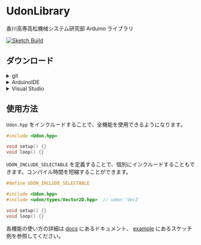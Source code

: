 # UdonLibrary

香川高専高松機械システム研究部 Arduino ライブラリ

[![Sketch Build](https://github.com/udonrobo/UdonLibrary/actions/workflows/arduino-cli.yml/badge.svg)](https://github.com/udonrobo/UdonLibrary/actions/workflows/arduino-cli.yml)

## ダウンロード

<details>
<summary> git </summary>

ライブラリのバージョン管理に git を使用します。インストールしていない場合はインストールしてください。

-   公式ページから

    https://git-scm.com/download

-   ターミナルから

    winget (windows)

    ```sh
    winget install --id Git.Git -e --source winget
    ```

    apt (linux)

    ```sh
    sudo apt-get update
    sudo apt-get install git-all
    ```

    homebrew (mac os 等)

    ```sh
    brew install git
    ```

    インストール確認

    ```sh
    git version
    ```

> 本ライブラリのレポジトリはプライベートです。クローンするには udonrobo organization に 参加している github アカウントと、 git が紐付いている必要があります。git インストール後、初回のクローン時に紐付けを求められます。

</details>

<details>
<summary> ArduinoIDE </summary>

-   追加

    Arduinoにはライブラリを保存する特定のディレクトリがあります。その場所を見つけて、新しいライブラリを追加します。

    > 既定値: `~/Documents/Arduino/libraries`
    >
    > 変更している場合: `ファイル > 環境設定 > スケッチブックの保存場所欄` + `/libraries`

    > ```sh
    > # ターミナルを開き、調べたディレクトリに移動
    > cd ~/Documents/Arduino/libraries
    >
    > # 本ライブラリクローン
    > git clone https://github.com/udonrobo/UdonLibrary.git
    >
    > # セットアップ実行(依存ライブラリの追加等)
    > ./UdonLibrary/setup.sh
    > ```

-   更新

    > ```sh
    > # 追加する時に調べたlibrariesディレクトリに移動
    > cd ~/Documents/Arduino/libraries/UdonLibrary
    >
    > # ライブラリを更新
    > git pull
    > ```

</details>

<details>
<summary> Visual Studio </summary>

1.  クローン

    -   プロジェクトがリポジトリにある場合

        git submodule を使用して追加します。

        ```sh
        cd ソリューションディレクトリ
        git submodule add -b master https://github.com/udonrobo/UdonLibrary.git ./プロジェクトディレクトリ/UdonLibrary
        ```

    -   プロジェクトがリポジトリでない場合

        ```sh
        cd ソリューションディレクトリ/プロジェクトディレクトリ
        git clone https://github.com/udonrobo/UdonLibrary.git
        ```

2.  インクルードパス追加


    以下の手順で操作します。

    ソリューションエクスプローラ > プロジェクトを右クリック > プロパティ > VC++ディレクトリ > インクルードディレクトリの項目にある `↓` > 編集 > 新しい行の追加(フォルダアイコンボタン)

    新しい項目に `$(ProjectDir)\UdonLibrary\src\` と入力します。`$(ProjectDir)` は プロジェクトディレクトリのパスを表すマクロです。

3.  ディレクトリツリー確認

    次のようなディレクトリ構成になっていれば OK です。

    ```
    test   <-- ソリューションディレクトリ
    │  .gitmodules  <--- git submodule 使用時に生成
    │  test.sln
    │
    └─test   <-- プロジェクトディレクトリ
        │  test.cpp
        │  test.vcxproj
        │  test.vcxproj.filters
        │  test.vcxproj.user
        │
        └─UdonLibrary   <--- うどん
            ├─src
            │  │  Udon.hpp
            │  │
            │  └─udon
            │      ├─
            ...    ...
    ```

-   追加してる図

    ![setup](https://github.com/udonrobo/UdonLibrary/assets/91818705/ab1b9ac1-58a4-4423-aa06-64db38957d08)

</details>

## 使用方法

`Udon.hpp` をインクルードすることで、全機能を使用できるようになります。

```cpp
#include <Udon.hpp>

void setup() {}
void loop() {}
```

`UDON_INCLUDE_SELECTABLE` を定義することで、個別にインクルードすることもできます。コンパイル時間を短縮することができます。

```cpp
#define UDON_INCLUDE_SELECTABLE

#include <Udon.hpp>
#include <udon/types/Vector2D.hpp>  // udon::Vec2

void setup() {}
void loop() {}
```

各機能の使い方の詳細は [docs](./docs/) にあるドキュメント、 [example](./example/) にあるスケッチ例を参照してください。
